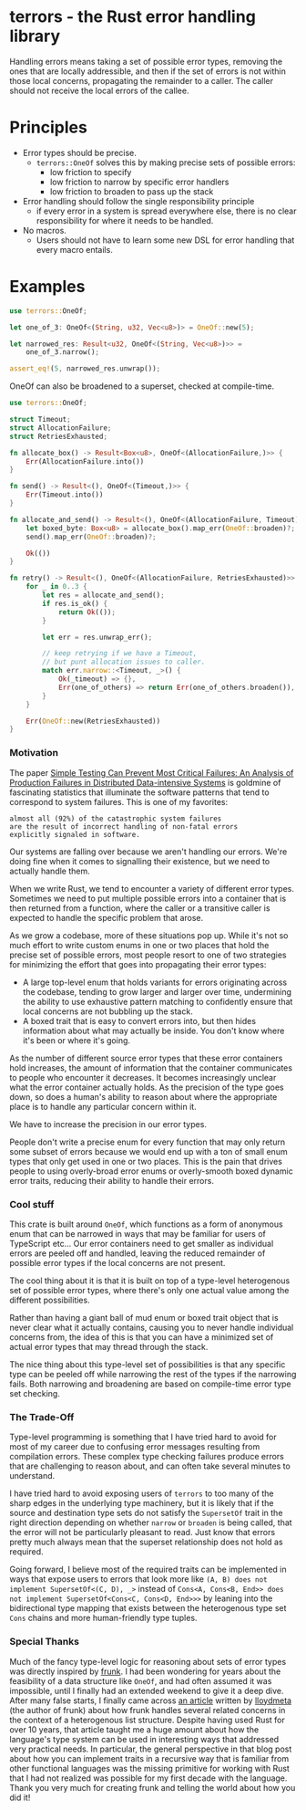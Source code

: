 # terrors - the Rust error **handling** library

Handling errors means taking a set of possible error
types, removing the ones that are locally addressible,
and then if the set of errors is not within those local
concerns, propagating the remainder to a caller. The
caller should not receive the local errors of the callee.

# Principles

* Error types should be precise.
  * `terrors::OneOf` solves this by making precise sets of possible errors:
    * low friction to specify
    * low friction to narrow by specific error handlers
    * low friction to broaden to pass up the stack
* Error handling should follow the single responsibility principle
    * if every error in a system is spread everywhere else, there
      is no clear responsibility for where it needs to be handled.
* No macros.
    * Users should not have to learn some new DSL for error handling that every macro entails.

# Examples

```rust
use terrors::OneOf;

let one_of_3: OneOf<(String, u32, Vec<u8>)> = OneOf::new(5);

let narrowed_res: Result<u32, OneOf<(String, Vec<u8>)>> =
    one_of_3.narrow();

assert_eq!(5, narrowed_res.unwrap());
```

OneOf can also be broadened to a superset, checked at compile-time.

```rust
use terrors::OneOf;

struct Timeout;
struct AllocationFailure;
struct RetriesExhausted;

fn allocate_box() -> Result<Box<u8>, OneOf<(AllocationFailure,)>> {
    Err(AllocationFailure.into())
}

fn send() -> Result<(), OneOf<(Timeout,)>> {
    Err(Timeout.into())
}

fn allocate_and_send() -> Result<(), OneOf<(AllocationFailure, Timeout)>> {
    let boxed_byte: Box<u8> = allocate_box().map_err(OneOf::broaden)?;
    send().map_err(OneOf::broaden)?;

    Ok(())
}

fn retry() -> Result<(), OneOf<(AllocationFailure, RetriesExhausted)>> {
    for _ in 0..3 {
        let res = allocate_and_send();
        if res.is_ok() {
            return Ok(());
        }

        let err = res.unwrap_err();

        // keep retrying if we have a Timeout,
        // but punt allocation issues to caller.
        match err.narrow::<Timeout, _>() {
            Ok(_timeout) => {},
            Err(one_of_others) => return Err(one_of_others.broaden()),
        }
    }

    Err(OneOf::new(RetriesExhausted))
}
```

### Motivation

The paper [Simple Testing Can Prevent Most Critical Failures: An Analysis of Production Failures in Distributed Data-intensive Systems](https://www.eecg.toronto.edu/~yuan/papers/failure_analysis_osdi14.pdf)
is goldmine of fascinating statistics that illuminate the
software patterns that tend to correspond to system failures.
This is one of my favorites:

```no_compile
almost all (92%) of the catastrophic system failures
are the result of incorrect handling of non-fatal errors
explicitly signaled in software.
```

Our systems are falling over because we aren't handling
our errors. We're doing fine when it comes to signalling
their existence, but we need to actually handle them.

When we write Rust, we tend to encounter a variety of different
error types. Sometimes we need to put multiple possible errors
into a container that is then returned from a function, where
the caller or a transitive caller is expected to handle the
specific problem that arose.

As we grow a codebase, more of these situations pop up.
While it's not so much effort to write custom enums in
one or two places that hold the precise set of possible
errors, most people resort to one of two strategies for
minimizing the effort that goes into propagating their
error types:
* A large top-level enum that holds variants for errors
  originating across the codebase, tending to grow
  larger and larger over time, undermining the ability
  to use exhaustive pattern matching to confidently
  ensure that local concerns are not bubbling up the stack.
* A boxed trait that is easy to convert errors into, but
 then hides information about what may actually be inside.
 You don't know where it's been or where it's going.

As the number of different source error types that these
error containers hold increases, the amount of information
that the container communicates to people who encounter it
decreases. It becomes increasingly unclear what the error
container actually holds. As the precision of the type
goes down, so does a human's ability to reason about
where the appropriate place is to handle any particular
concern within it.

We have to increase the precision in our error types.

People don't write a precise enum for every function that
may only return some subset of errors because we would
end up with a ton of small enum types that only get used in
one or two places. This is the pain that drives people
to using overly-broad error enums or overly-smooth
boxed dynamic error traits, reducing their ability to
handle their errors.

### Cool stuff

This crate is built around `OneOf`, which functions as
a form of anonymous enum that can be narrowed in ways
that may be familiar for users of TypeScript etc...
Our error containers need to get smaller as individual
errors are peeled off and handled, leaving the reduced
remainder of possible error types if the local concerns
are not present.

The cool thing about it is that it is built on top of a
type-level heterogenous set of possible error types,
where there's only one actual value among the different
possibilities.

Rather than having a giant ball of mud enum or
boxed trait object that is never clear what it actually
contains, causing you to never handle individual
concerns from, the idea of this is that you can
have a minimized set of actual error types that may
thread through the stack.

The nice thing about this type-level set of possibilities
is that any specific type can be peeled off while narrowing
the rest of the types if the narrowing fails. Both narrowing
and broadening are based on compile-time error type set checking.

### The Trade-Off

Type-level programming is something that I have tried hard to avoid
for most of my career due to confusing error messages resulting
from compilation errors. These complex type checking failures
produce errors that are challenging to reason about, and can often
take several minutes to understand.

I have tried hard to avoid exposing users of `terrors` to too many
of the sharp edges in the underlying type machinery, but it is likely
that if the source and destination type sets do not satisfy the `SupersetOf`
trait in the right direction depending on whether `narrow` or
`broaden` is being called, that the error will not be particularly
pleasant to read. Just know that errors pretty much always mean
that the superset relationship does not hold as required.

Going forward, I believe most of the required traits can be implemented
in ways that expose users to errors that look more like `(A, B) does not
implement SupersetOf<(C, D), _>` instead of `Cons<A, Cons<B, End>> does
not implement SupersetOf<Cons<C, Cons<D, End>>>` by leaning into the
bidirectional type mapping that exists between the heterogenous type
set `Cons` chains and more human-friendly type tuples.

### Special Thanks

Much of the fancy type-level logic for reasoning about sets of error types
was directly inspired by [frunk](https://docs.rs/frunk/latest/frunk/).
I had been wondering for years about the feasibility of a data structure
like `OneOf`, and had often assumed it was impossible, until I finally
had an extended weekend to give it a deep dive. After many false starts,
I finally came across [an article](https://archive.is/YwDMX) written by
[lloydmeta](https://github.com/lloydmeta) (the author of frunk) about how
frunk handles several related concerns in the context of a heterogenous
list structure. Despite having used Rust for over 10 years, that article
taught me a huge amount about how the language's type system can be
used in interesting ways that addressed very practical needs. In particular,
the general perspective in that blog post about how you can implement
traits in a recursive way that is familiar from other functional languages
was the missing primitive for working with Rust that I had not realized
was possible for my first decade with the language. Thank you very
much for creating frunk and telling the world about how you did it!
